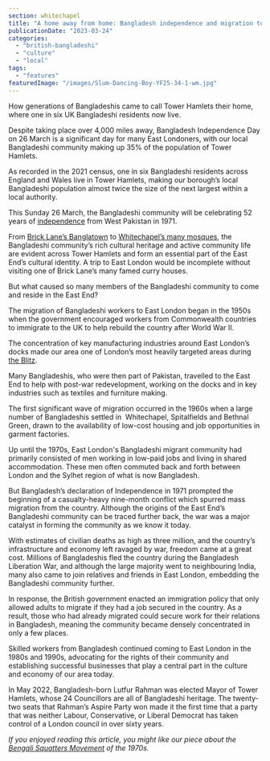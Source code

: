 ```yaml
---
section: whitechapel
title: "A home away from home: Bangladesh independence and migration to the East End"
publicationDate: "2023-03-24"
categories: 
  - "british-bangladeshi"
  - "culture"
  - "local"
tags: 
  - "features"
featuredImage: "/images/Slum-Dancing-Boy-YF25-34-1-wm.jpg"
---
```


How generations of Bangladeshis came to call Tower Hamlets their home, where one in six UK Bangladeshi residents now live.

Despite taking place over 4,000 miles away, Bangladesh Independence Day on 26 March is a significant day for many East Londoners, with our local Bangladeshi community making up 35% of the population of Tower Hamlets. 

As recorded in the 2021 census, one in six Bangladeshi residents across England and Wales live in Tower Hamlets, making our borough’s local Bangladeshi population almost twice the size of the next largest within a local authority. 

This Sunday 26 March, the Bangladeshi community will be celebrating 52 years of [independence](https://whitechapellondon.co.uk/whitechapel-bangladesh-independence-50-years/) from West Pakistan in 1971. 

From [Brick Lane’s Banglatown](https://whitechapellondon.co.uk/trip-through-banglatown/) to [Whitechapel’s many mosques](https://whitechapellondon.co.uk/mosques-in-whitechapel/), the Bangladeshi community’s rich cultural heritage and active community life are evident across Tower Hamlets and form an essential part of the East End’s cultural identity. A trip to East London would be incomplete without visiting one of Brick Lane’s many famed curry houses. 

But what caused so many members of the Bangladeshi community to come and reside in the East End? 

The migration of Bangladeshi workers to East London began in the 1950s when the government encouraged workers from Commonwealth countries to immigrate to the UK to help rebuild the country after World War II. 

The concentration of key manufacturing industries around East London’s docks made our area one of London’s most heavily targeted areas during [the Blitz](https://romanroadlondon.com/bow-church-history-blitzed-east-end-bow-road/). 

Many Bangladeshis, who were then part of Pakistan, travelled to the East End to help with post-war redevelopment, working on the docks and in key industries such as textiles and furniture making. 

The first significant wave of migration occurred in the 1960s when a large number of Bangladeshis settled in  Whitechapel, Spitalfields and Bethnal Green, drawn to the availability of low-cost housing and job opportunities in garment factories. 

Up until the 1970s, East London's Bangladeshi migrant community had primarily consisted of men working in low-paid jobs and living in shared accommodation. These men often commuted back and forth between London and the Sylhet region of what is now Bangladesh.

But Bangladesh’s declaration of Independence in 1971 prompted the beginning of a casualty-heavy nine-month conflict which spurred mass migration from the country. Although the origins of the East End’s Bangladeshi community can be traced further back, the war was a major catalyst in forming the community as we know it today.

With estimates of civilian deaths as high as three million, and the country’s infrastructure and economy left ravaged by war, freedom came at a great cost. Millions of Bangladeshis fled the country during the Bangladesh Liberation War, and although the large majority went to neighbouring India, many also came to join relatives and friends in East London, embedding the Bangladeshi community further. 

In response, the British government enacted an immigration policy that only allowed adults to migrate if they had a job secured in the country. As a result, those who had already migrated could secure work for their relations in Bangladesh, meaning the community became densely concentrated in only a few places.

Skilled workers from Bangladesh continued coming to East London in the 1980s and 1990s, advocating for the rights of their community and establishing successful businesses that play a central part in the culture and economy of our area today. 

In May 2022, Bangladesh-born Lutfur Rahman was elected Mayor of Tower Hamlets, whose 24 Councillors are all of Bangladeshi heritage. The twenty-two seats that Rahman’s Aspire Party won made it the first time that a party that was neither Labour, Conservative, or Liberal Democrat has taken control of a London council in over sixty years.

_If you enjoyed reading this article, you might like our piece about the_ [_Bengali Squatters Movement_](https://whitechapellondon.co.uk/bengali-squatters-movement-brick-lane/) _of the 1970s._
